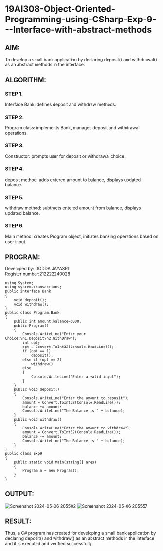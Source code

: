 
# 19AI308-Object-Oriented-Programming-using-CSharp-Exp-9---Interface-with-abstract-methods

## AIM:
To develop a small bank application by declaring deposit() and withdrawal() as an abstract methods in the interface. 

## ALGORITHM:
### STEP 1. 
Interface Bank: defines deposit and withdraw methods.
### STEP 2. 
Program class: implements Bank, manages deposit and withdrawal operations.
### STEP 3. 
Constructor: prompts user for deposit or withdrawal choice.
### STEP 4. 
deposit method: adds entered amount to balance, displays updated balance.
### STEP 5. 
withdraw method: subtracts entered amount from balance, displays updated balance.
### STEP 6. 
Main method: creates Program object, initiates banking operations based on user input.

## PROGRAM:
Developed by: DODDA JAYASRI <br>
Register number:212222240028
```
using System;
using System.Transactions;
public interface Bank
{
    void deposit();
    void withdraw();
}
public class Program:Bank
{
    public int amount,balance=5000;
    public Program()
    {
        Console.WriteLine("Enter your Choice:\n1.Deposit\n2.WithDraw");
        int opt;
        opt = Convert.ToInt32(Console.ReadLine());
        if (opt == 1)
            deposit();
        else if (opt == 2)
            withdraw();
        else
        {
            Console.WriteLine("Enter a valid input");
        }
    }
    public void deposit()
    {
        Console.WriteLine("Enter the amount to deposit");
        amount = Convert.ToInt32(Console.ReadLine());
        balance += amount;
        Console.WriteLine("The Balance is " + balance);
    }
    public void withdraw()
    {
        Console.WriteLine("Enter the amount to withdraw");
        amount = Convert.ToInt32(Console.ReadLine());
        balance -= amount;
        Console.WriteLine("The Balance is " + balance);
    }
}
public class Exp9
{
    public static void Main(string[] args)
    {
        Program n = new Program();
    }
}
```

## OUTPUT:
![Screenshot 2024-05-06 205502](https://github.com/22008686/19AI308-Object-Oriented-Programming-using-CSharp-Exp-9---Interface-with-abstract-methods/assets/118916413/9fa7d404-6c6d-4c26-935f-105c4712d9fe)
![Screenshot 2024-05-06 205557](https://github.com/22008686/19AI308-Object-Oriented-Programming-using-CSharp-Exp-9---Interface-with-abstract-methods/assets/118916413/eb3c1a74-0c84-4372-b79d-a553a81ea640)

## RESULT:
Thus, a C# program has created for developing a small bank application by declaring deposit() and withdraw() as an abstract methods in the interface and it is executed and verified successfully.
